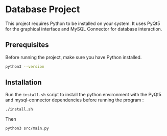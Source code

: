 # Database Project

This project requires Python to be installed on your system. It uses PyQt5 for the graphical interface and MySQL Connector for database interaction.

## Prerequisites

Before running the project, make sure you have Python installed.

```sh
python3 --version
```

## Installation

Run the `install.sh` script to install the python environment with the PyQt5 and mysql-connector dependencies before running the program :

```sh
./install.sh
```

Then

```sh
python3 src/main.py
```
